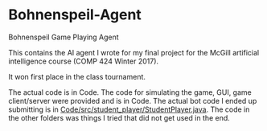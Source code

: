 # Bohnenspeil-Agent
Bohnenspeil Game Playing Agent

This contains the AI agent I wrote for my final project for the McGill artificial intelligence course (COMP 424 Winter 2017).

It won first place in the class tournament.

The actual code is in Code. The code for simulating the game, GUI, game client/server were provided and is in Code. The actual bot code I ended up submitting is in [Code/src/student_player/StudentPlayer.java](https://github.com/Paul-Andre/Bohnenspeil-Agent/blob/master/Code/src/student_player/StudentPlayer.java). The code in the other folders was things I tried that did not get used in the end.
